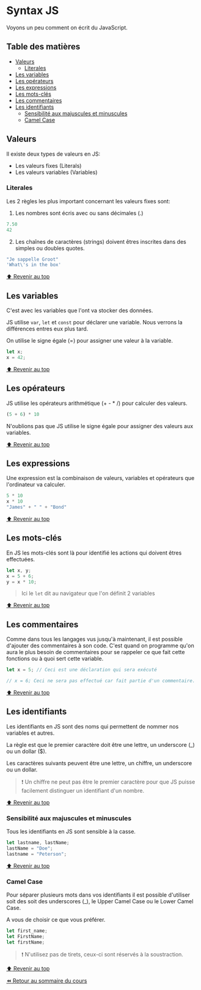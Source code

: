 <!-- omit in toc -->
# Syntax JS

Voyons un peu comment on écrit du JavaScript.

<!-- omit in toc -->
## Table des matières

- [Valeurs](#valeurs)
  - [Literales](#literales)
- [Les variables](#les-variables)
- [Les opérateurs](#les-opérateurs)
- [Les expressions](#les-expressions)
- [Les mots-clés](#les-mots-clés)
- [Les commentaires](#les-commentaires)
- [Les identifiants](#les-identifiants)
  - [Sensibilité aux majuscules et minuscules](#sensibilité-aux-majuscules-et-minuscules)
  - [Camel Case](#camel-case)

## Valeurs

Il existe deux types de valeurs en JS:

- Les valeurs fixes (Literals)
- Les valeurs variables (Variables)

### Literales

Les 2 règles les plus important concernant les valeurs fixes sont:

1. Les nombres sont écris avec ou sans décimales (.)

```js
7.50
42
```

2. Les chaînes de caractères (strings) doivent êtres inscrites dans des simples ou doubles quotes.

```js
"Je sappelle Groot"
'What\'s in the box'
```

[:arrow_up: Revenir au top](#table-des-matières)

## Les variables

C'est avec les variables que l'ont va stocker des données.

JS utilise `var`, `let` et `const` pour déclarer une variable. Nous verrons la différences entres eux plus tard.

On utilise le signe égale (=) pour assigner une valeur à la variable.

```js
let x;
x = 42;
```

[:arrow_up: Revenir au top](#table-des-matières)

## Les opérateurs

JS utilise les opérateurs arithmétique (+ - * /) pour calculer des valeurs.

```js
(5 + 6) * 10
```

N'oublions pas que JS utilise le signe égale pour assigner des valeurs aux variables.

[:arrow_up: Revenir au top](#table-des-matières)

## Les expressions

Une expression est la combinaison de valeurs, variables et opérateurs que l'ordinateur va calculer.

```js
5 * 10
x * 10
"James" + " " + "Bond"
```

[:arrow_up: Revenir au top](#table-des-matières)

## Les mots-clés

En JS les mots-clés sont là pour identifié les actions qui doivent êtres effectuées.

```js
let x, y;
x = 5 + 6;
y = x * 10;
```

> Ici le `let` dit au navigateur que l'on définit 2 variables

[:arrow_up: Revenir au top](#table-des-matières)

## Les commentaires

Comme dans tous les langages vus jusqu'à maintenant, il est possible d'ajouter des commentaires à son code. C'est quand on programme qu'on aura le plus besoin de commentaires pour se rappeler ce que fait cette fonctions ou à quoi sert cette variable.

```js
let x = 5; // Ceci est une déclaration qui sera exécuté

// x = 6; Ceci ne sera pas effectué car fait partie d'un commentaire.
```

[:arrow_up: Revenir au top](#table-des-matières)

## Les identifiants

Les identifiants en JS sont des noms qui permettent de nommer nos variables et autres.

La règle est que le premier caractère doit être une lettre, un underscore (_) ou un dollar ($).

Les caractères suivants peuvent être une lettre, un chiffre, un underscore ou un dollar.

> :exclamation: Un chiffre ne peut pas être le premier caractère pour que JS puisse facilement distinguer un identifiant d'un nombre.

[:arrow_up: Revenir au top](#table-des-matières)

### Sensibilité aux majuscules et minuscules

Tous les identifiants en JS sont sensible à la casse.

```js
let lastname, lastName;
lastName = "Doe";
lastname = "Peterson";
```

[:arrow_up: Revenir au top](#table-des-matières)

### Camel Case

Pour séparer plusieurs mots dans vos identifiants il est possible d'utiliser soit des soit des underscores (_), le Upper Camel Case ou le Lower Camel Case.

A vous de choisir ce que vous préférer.

```js
let first_name;
let FirstName;
let firstName;
```

> :exclamation: N'utilisez pas de tirets, ceux-ci sont réservés à la soustraction.

[:arrow_up: Revenir au top](#table-des-matières)

[:rewind: Retour au sommaire du cours](./README.md#table-des-matières)
